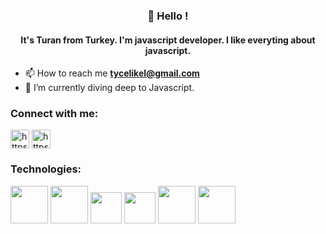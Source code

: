 <h3 align="center"> 👋 Hello !</h1>
<h4 align="center">It's Turan from Turkey. I'm javascript developer. I like everyting about javascript. </h4>

- 📫 How to reach me **tycelikel@gmail.com**
- 🌱 I’m currently diving deep to Javascript.

<h3 align="left">Connect with me:</h3>
<a href="//twitter.com/tycelikel" target="blank"><img align="center" src="https://raw.githubusercontent.com/rahuldkjain/github-profile-readme-generator/master/src/images/icons/Social/twitter.svg" alt="https://twitter.com/tycelikel" height="30" width="30" /></a>
<a href="https://www.linkedin.com/in/turan-yunus-%C3%A7elikel-066017ab/" target="blank"><img align="center" src="https://raw.githubusercontent.com/rahuldkjain/github-profile-readme-generator/master/src/images/icons/Social/linked-in-alt.svg" alt="https://www.linkedin.com/in/turan-yunus-%C3%A7elikel-066017ab/" height="30" width="30" /></a>
<h3 align="left">Technologies:</h3>
<code><a target="_blank"><img height="60" src="https://upload.wikimedia.org/wikipedia/commons/thumb/6/61/HTML5_logo_and_wordmark.svg/512px-HTML5_logo_and_wordmark.svg.png"></a></code>
<code><a target="_blank"><img height="60" src="https://upload.wikimedia.org/wikipedia/commons/thumb/d/d5/CSS3_logo_and_wordmark.svg/363px-CSS3_logo_and_wordmark.svg.png"></a></code>
<code><a target="_blank"><img height="50" src="https://upload.wikimedia.org/wikipedia/commons/thumb/6/6a/JavaScript-logo.png/240px-JavaScript-logo.png"></a></code>
<code><a target="_blank"><img height="50" src="https://upload.wikimedia.org/wikipedia/commons/thumb/4/47/React.svg/512px-React.svg.png"></a></code>
<code><a target="_blank"><img height="60" src="https://upload.wikimedia.org/wikipedia/commons/4/4c/Typescript_logo_2020.svg"></a></code>
<code><a target="_blank"><img height="60" src="https://www.vectorlogo.zone/logos/nodejs/nodejs-icon.svg"></a></code>
<br/>
